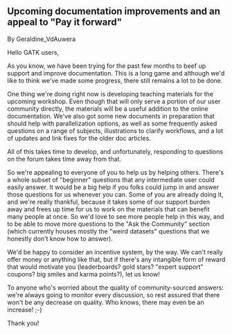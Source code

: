 ## Upcoming documentation improvements and an appeal to "Pay it forward"

By Geraldine_VdAuwera

<p>Hello GATK users,</p>

<p>As you know, we have been trying for the past few months to beef up support and improve documentation. This is a long game and although we'd like to think we've made some progress, there still remains a lot to be done.</p>

<p>One thing we're doing right now is developing teaching materials for the upcoming workshop. Even though that will only serve a portion of our user community directly, the materials will be a useful addition to the online documentation. We've also got some new documents in preparation that should help with parallelization options, as well as some frequently asked questions on a range of subjects, illustrations to clarify workflows, and a lot of updates and link fixes for the older doc articles.</p>

<p>All of this takes time to develop, and unfortunately, responding to questions on the forum takes time away from that.</p>

<p>So we're appealing to everyone of you to help us by helping others. There's a whole subset of "beginner" questions that any intermediate user could easily answer. It would be a big help if you folks could jump in and answer those questions for us whenever you can. Some of you are already doing it, and we're really thankful, because it takes some of our support burden away and frees up time for us to work on the materials that can benefit many people at once. So we'd love to see more people help in this way, and to be able to move more questions to the "Ask the Community" section (which currently houses mostly the "weird datasets" questions that we honestly don't know how to answer).</p>

<p>We'd be happy to consider an incentive system, by the way. We can't really offer money or anything like that, but if there's any intangible form of reward that would motivate you (leaderboards? gold stars? "expert support" coupons? big smiles and karma points?), let us know!</p>

<p>To anyone who's worried about the quality of community-sourced answers: we're always going to monitor every discussion, so rest assured  that there won't be any decrease on quality. Who knows, there may even be an increase! ;-)</p>

<p>Thank you!</p>
